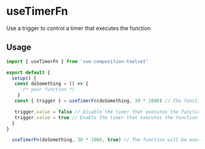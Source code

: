 # useTimerFn

Use a trigger to control a timer that executes the function

## Usage

```js
import { useTimerFn } from 'vue-composition-toolset'

export default {
  setup() {
   const doSomething = () => {
      /* your function */
    }
   const { trigger } = useTimerFn(doSomething, 30 * 1000) // The function will be executed every 30 seconds

   trigger.value = false // Disable the timer that executes the function
   trigger.value = true // Enable the timer that executes the function
  }
}
```
```js
  useTimerFn(doSomething, 30 * 1000, true) // The function will be executed at once and every 30 seconds
```
